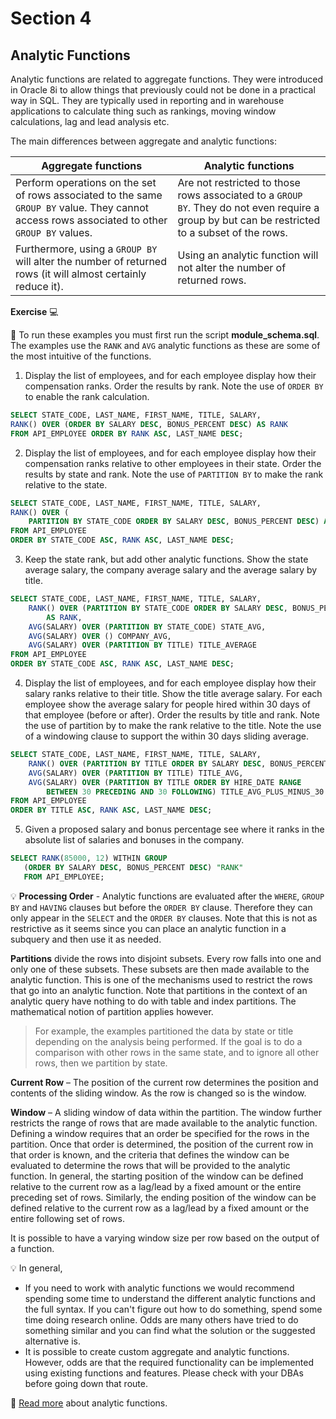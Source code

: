 # Section 4

## Analytic Functions

Analytic functions are related to aggregate functions. They were introduced in Oracle 8i to allow things that previously could not be done in a practical way in SQL. They are typically used in reporting and in warehouse applications to calculate thing such as rankings, moving window calculations, lag and lead analysis etc.

The main differences between aggregate and analytic functions:

Aggregate functions | Analytic functions
--- | ---
Perform operations on the set of rows associated to the same `GROUP BY` value. They cannot access rows associated to other `GROUP BY` values. | Are not restricted to those rows associated to a `GROUP BY`. They do not even require a group by but can be restricted to a subset of the rows. 
Furthermore, using a `GROUP BY` will alter the number of returned rows (it will almost certainly reduce it). | Using an analytic function will not alter the number of returned rows.

**Exercise** :computer: 

:bell: To run these examples you must first run the script **module_schema.sql**. The examples use the `RANK` and `AVG` analytic functions as these are some of the most intuitive of the functions. 

1. Display the list of employees, and for each employee display how their compensation ranks. Order the results by rank. Note the use of `ORDER BY` to enable the rank calculation.

```SQL
SELECT STATE_CODE, LAST_NAME, FIRST_NAME, TITLE, SALARY, 
RANK() OVER (ORDER BY SALARY DESC, BONUS_PERCENT DESC) AS RANK 
FROM API_EMPLOYEE ORDER BY RANK ASC, LAST_NAME DESC; 
```

2.  Display the list of employees, and for each employee display how their compensation ranks relative to other employees in their state. Order the results by state and rank. Note the use of `PARTITION BY` to make the rank relative to the state.

```SQL
SELECT STATE_CODE, LAST_NAME, FIRST_NAME, TITLE, SALARY,
RANK() OVER (
    PARTITION BY STATE_CODE ORDER BY SALARY DESC, BONUS_PERCENT DESC) AS RANK
FROM API_EMPLOYEE
ORDER BY STATE_CODE ASC, RANK ASC, LAST_NAME DESC; 
```

3. Keep the state rank, but add other analytic functions. Show the state average salary, the company average salary and the average salary by title.

```SQL
SELECT STATE_CODE, LAST_NAME, FIRST_NAME, TITLE, SALARY,
    RANK() OVER (PARTITION BY STATE_CODE ORDER BY SALARY DESC, BONUS_PERCENT DESC) 
        AS RANK,
    AVG(SALARY) OVER (PARTITION BY STATE_CODE) STATE_AVG,
    AVG(SALARY) OVER () COMPANY_AVG,
    AVG(SALARY) OVER (PARTITION BY TITLE) TITLE_AVERAGE
FROM API_EMPLOYEE
ORDER BY STATE_CODE ASC, RANK ASC, LAST_NAME DESC; 
```

4. Display the list of employees, and for each employee display how their salary ranks relative to their title. Show the title average salary. For each employee show the average salary for people hired within 30 days of that employee (before or after). Order the results by title and rank. Note the use of partition by to make the rank relative to the title. Note the use of a windowing clause to support the within 30 days sliding average.

```SQL
SELECT STATE_CODE, LAST_NAME, FIRST_NAME, TITLE, SALARY,
    RANK() OVER (PARTITION BY TITLE ORDER BY SALARY DESC, BONUS_PERCENT DESC) RANK,
    AVG(SALARY) OVER (PARTITION BY TITLE) TITLE_AVG,
    AVG(SALARY) OVER (PARTITION BY TITLE ORDER BY HIRE_DATE RANGE 
        BETWEEN 30 PRECEDING AND 30 FOLLOWING) TITLE_AVG_PLUS_MINUS_30
FROM API_EMPLOYEE
ORDER BY TITLE ASC, RANK ASC, LAST_NAME DESC; 
```

5. Given a proposed salary and bonus percentage see where it ranks in the absolute list of salaries and bonuses in the company.

```SQL
SELECT RANK(85000, 12) WITHIN GROUP
   (ORDER BY SALARY DESC, BONUS_PERCENT DESC) "RANK"
   FROM API_EMPLOYEE;
```

:bulb: **Processing Order** - Analytic functions are evaluated after the `WHERE`, `GROUP BY` and `HAVING` clauses but before the `ORDER BY` clause. Therefore they can only appear in the `SELECT` and the `ORDER BY` clauses. Note that this is not as restrictive as it seems since you can place an analytic function in a subquery and then use it as needed.

**Partitions** divide the rows into disjoint subsets. Every row falls into one and only one of these subsets. These subsets are then made available to the analytic function. This is one of the mechanisms used to restrict the rows that go into an analytic function. Note that partitions in the context of an analytic query have nothing to do with table and index partitions. The mathematical notion of partition applies however. 

> For example, the examples partitioned the data by state or title depending on the analysis being performed. If the goal is to do a comparison with other rows in the same state, and to ignore all other rows, then we partition by state. 

**Current Row** – The position of the current row determines the position and contents of the sliding window. As the row is changed so is the window.

**Window** – A sliding window of data within the partition. The window further restricts the range of rows that are made available to the analytic function. Defining a window requires that an order be specified for the rows in the partition. Once that order is determined, the position of the current row in that order is known, and the criteria that defines the window can be evaluated to determine the rows that will be provided to the analytic function. In general, the starting position of the window can be defined relative to the current row as a lag/lead by a fixed amount or the entire preceding set of rows. Similarly, the ending position of the window can be defined relative to the current row as a lag/lead by a fixed amount or the entire following set of rows. 

It is possible to have a varying window size per row based on the output of a function. 

:bulb: In general, 
- If you need to work with analytic functions we would recommend spending some time to understand the different analytic functions and the full syntax. If you can't figure out how to do something, spend some time doing research online. Odds are many others have tried to do something similar and you can find what the solution or the suggested alternative is.
- It is possible to create custom aggregate and analytic functions. However, odds are that the required functionality can be implemented using existing functions and features. Please check with your DBAs before going down that route.

:book: [Read more](http://docs.oracle.com/cd/E11882_01/server.112/e41084/functions004.htm#SQLRF06174) about analytic functions.
